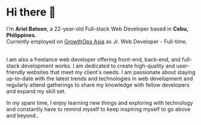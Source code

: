 <h1>Hi there 👋</h1>

<!--
**arielbatoon09/arielbatoon09** is a ✨ _special_ ✨ repository because its `README.md` (this file) appears on your GitHub profile. -->
<div>
  I'm <strong>Ariel Batoon</strong>, a 22-year-old Full-stack Web Developer based in <strong>Cebu, Philippines.</strong>
  <br>Currently employed on <a href="https://growthops.asia/">GrowthOps Asia</a> as Jr. Web Developer - Full-time.
  <br><br><p>I am also a freelance web developer offering front-end, back-end, and full-stack development works. I am dedicated to create high-quality and user-friendly websites that meet my client's needs. I am passionate about staying up-to-date with the latest trends and technologies in web development and regularly attend gatherings to share my knowledge with fellow developers and expand my skill set.</p>
  <p>In my spare time, I enjoy learning new things and exploring with technology and constantly have to remind myself to keep inspiring myself to go above and beyond.. </p>
</div>
